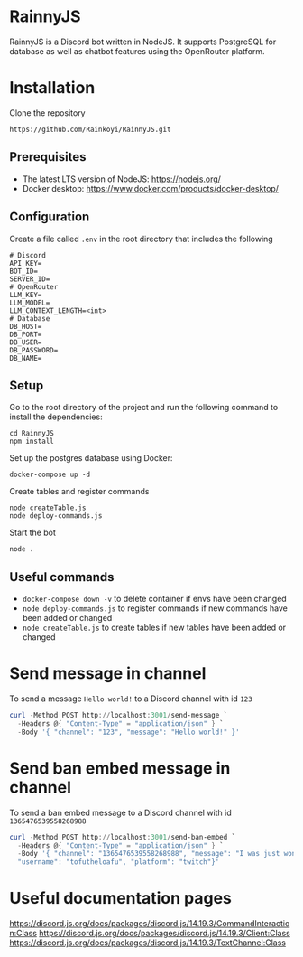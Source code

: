 # RainnyJS

RainnyJS is a Discord bot written in NodeJS. It supports PostgreSQL for database as well as chatbot features using the OpenRouter platform.

# Installation
Clone the repository
```
https://github.com/Rainkoyi/RainnyJS.git
```
## Prerequisites
- The latest LTS version of NodeJS: https://nodejs.org/
- Docker desktop: https://www.docker.com/products/docker-desktop/

## Configuration
Create a file called `.env` in the root directory that includes the following
```env
# Discord
API_KEY=
BOT_ID=
SERVER_ID=
# OpenRouter
LLM_KEY=
LLM_MODEL=
LLM_CONTEXT_LENGTH=<int>
# Database
DB_HOST=
DB_PORT=
DB_USER=
DB_PASSWORD=
DB_NAME=
```
## Setup
Go to the root directory of the project and run the following command to install the dependencies:
```
cd RainnyJS
npm install
```
Set up the postgres database using Docker:
```
docker-compose up -d
```
Create tables and register commands
```
node createTable.js
node deploy-commands.js
```
Start the bot
```
node .
```

## Useful commands

- `docker-compose down -v` to delete container if envs have been changed
- `node deploy-commands.js` to register commands if new commands have been added or changed
- `node createTable.js` to create tables if new tables have been added or changed

# Send message in channel
To send a message `Hello world!` to a Discord channel with id `123`
```powershell
curl -Method POST http://localhost:3001/send-message `
  -Headers @{ "Content-Type" = "application/json" } `
  -Body '{ "channel": "123", "message": "Hello world!" }'
```

# Send ban embed message in channel
To send a ban embed message to a Discord channel with id `1365476539558268988`
```powershell
curl -Method POST http://localhost:3001/send-ban-embed `
  -Headers @{ "Content-Type" = "application/json" } `
  -Body '{ "channel": "1365476539558268988", "message": "I was just wondering how you knew",
  "username": "tofutheloafu", "platform": "twitch"}'
```

# Useful documentation pages
https://discord.js.org/docs/packages/discord.js/14.19.3/CommandInteraction:Class
https://discord.js.org/docs/packages/discord.js/14.19.3/Client:Class
https://discord.js.org/docs/packages/discord.js/14.19.3/TextChannel:Class
